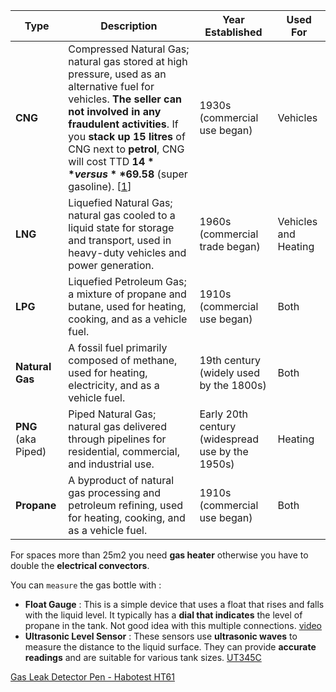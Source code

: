 | **Type**         | **Description**                                                                 | **Year Established** | **Used For**                |
|------------------|---------------------------------------------------------------------------------|----------------------|-----------------------------|
| **CNG**          | Compressed Natural Gas; natural gas stored at high pressure, used as an alternative fuel for vehicles. **The seller can not involved in any fraudulent activities**. If you **stack up 15 litres** of CNG next to **petrol**, CNG will cost TTD **$14** versus **$69.58** (super gasoline). [[1](https://cng.co.tt/what-is-cng/)] | 1930s (commercial use began) | Vehicles                    |
| **LNG**          | Liquefied Natural Gas; natural gas cooled to a liquid state for storage and transport, used in heavy-duty vehicles and power generation. | 1960s (commercial trade began) | Vehicles and Heating        |
| **LPG**          | Liquefied Petroleum Gas; a mixture of propane and butane, used for heating, cooking, and as a vehicle fuel. | 1910s (commercial use began) | Both                        |
| **Natural Gas**  | A fossil fuel primarily composed of methane, used for heating, electricity, and as a vehicle fuel. | 19th century (widely used by the 1800s) | Both                        |
| **PNG** (aka Piped)         | Piped Natural Gas; natural gas delivered through pipelines for residential, commercial, and industrial use. | Early 20th century (widespread use by the 1950s) | Heating                     |
| **Propane**      | A byproduct of natural gas processing and petroleum refining, used for heating, cooking, and as a vehicle fuel. | 1910s (commercial use began) | Both                        |  

For spaces more than 25m2 you need **gas heater** otherwise you have to double the **electrical convectors**.  

You can `measure` the gas bottle with :
 * **Float Gauge** : This is a simple device that uses a float that rises and falls with the liquid level. It typically has a **dial that indicates** the level of propane in the tank. Not good idea with this multiple connections. [video](https://www.youtube.com/watch?v=8i8KEFBX98Y)
 * **Ultrasonic Level Sensor** : These sensors use **ultrasonic waves** to measure the distance to the liquid surface. They can provide **accurate readings** and are suitable for various tank sizes. [UT345C](https://meters.uni-trend.com/product/ut345c/)  

[Gas Leak Detector Pen - Habotest HT61](https://www.habotest.com/sale-13563054-ht61-1000ppm-lcd-display-multimeter-accessories.html)  